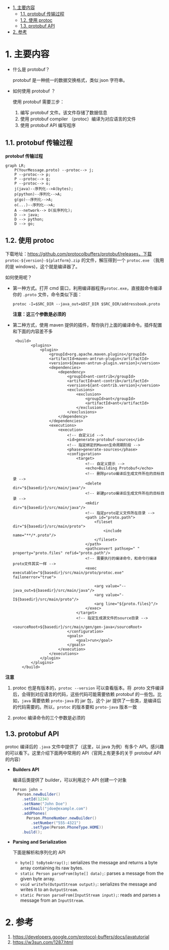 
<!-- TOC -->

- [1. 主要内容](#1-%E4%B8%BB%E8%A6%81%E5%86%85%E5%AE%B9)
    - [1.1. protobuf 传输过程](#11-protobuf-%E4%BC%A0%E8%BE%93%E8%BF%87%E7%A8%8B)
    - [1.2. 使用 protoc](#12-%E4%BD%BF%E7%94%A8-protoc)
    - [1.3. protobuf API](#13-protobuf-api)
- [2. 参考](#2-%E5%8F%82%E8%80%83)

<!-- /TOC -->

# 1. 主要内容

- 什么是 protobuf？

  protobuf 是一种统一的数据交换格式，类似 json 字符串。

- 如何使用 protobuf ？

  使用 protobuf 需要三步：

  1. 编写 protobuf 文件。该文件存储了数据信息
  2. 使用 protobuf compiler （protoc）编译为对应语言的文件
  3. 使用 protobuf API 编写程序



## 1.1. protobuf 传输过程



**protobuf 传输过程** 



```mermaid
graph LR;
	P(YourMessage.proto) --protoc--> j;
	P --protoc--> p;
	P --protoc--> g;
	P --protoc--> o;
    j(java)--序列化-->A(bytes);
    p(python)--序列化-->A;
    g(go)--序列化-->A;
    o(...)--序列化-->A;
    A --network--> D(反序列化);
    D --> java;
    D --> python;
    D --> go;
```





## 1.2. 使用 protoc

下载地址：https://github.com/protocolbuffers/protobuf/releases，下载 `protoc-${version}-${platform}.zip` 的文件，解压得到一个 `protoc.exe` （我用的是 windows)，这个就是编译器了。

如何使用呢？

- 第一种方式。打开 cmd 窗口，利用编译器程序`protoc.exe`，直接敲命令编译你的 `.proto` 文件，命令类似下面：

  ```
  protoc -I=$SRC_DIR --java_out=$DST_DIR $SRC_DIR/addressbook.proto
  ```

  **注意：这三个参数是必须的**

- 第二种方式，使用 maven 提供的插件，帮你执行上面的编译命令。插件配置和下面的内容差不多

  ```
   <build>
          <plugins>
              <plugin>
                  <groupId>org.apache.maven.plugins</groupId>
                  <artifactId>maven-antrun-plugin</artifactId>
                  <version>${maven-antrun-plugin.version}</version>
                  <dependencies>
                      <dependency>
                          <groupId>ant-contrib</groupId>
                          <artifactId>ant-contrib</artifactId>
                          <version>${ant-contrib.version}</version>
                          <exclusions>
                              <exclusion>
                                  <groupId>ant</groupId>
                                  <artifactId>ant</artifactId>
                              </exclusion>
                          </exclusions>
                      </dependency>
                  </dependencies>
                  <executions>
                      <execution>
                          <!-- 自定义id -->
                          <id>generate-protobuf-sources</id>
                          <!-- 指定绑定的Maven生命周期阶段 -->
                          <phase>generate-sources</phase>
                          <configuration>
                              <target>
                                  <!-- 自定义提示 -->
                                  <echo>Building Protobuf</echo>
                                  <!-- 删除proto编译后生成文件所在的目标目录 -->
                                  <delete dir="${basedir}/src/main/java"/>
                                  <!-- 新建proto编译后生成文件所在的目标目录 -->
                                  <mkdir dir="${basedir}/src/main/java"/>
                                  <!-- 指定proto定义文件所在目录 -->
                                  <path id="proto.path">
                                      <fileset dir="${basedir}/src/main/proto">
                                          <include name="**/*.proto"/>
                                      </fileset>
                                  </path>
                                  <pathconvert pathsep=" " property="proto.files" refid="proto.path"/>
                                  <!-- 需要执行的编译命令，和命令行编译proto文件其实一样 -->
                                  <exec executable="${basedir}/src/main/proto/protoc.exe" failonerror="true">

                                      <arg value="--java_out=${basedir}/src/main/java"/>
                                      <arg value="-I${basedir}/src/main/proto"/>
                                      <arg line="${proto.files}"/>
                                  </exec>
                              </target>
                              <!-- 指定生成源文件的source目录 -->
                              <sourceRoot>${basedir}/src/main/gen/gen-java</sourceRoot>
                          </configuration>
                          <goals>
                              <goal>run</goal>
                          </goals>
                      </execution>
                  </executions>
              </plugin>
          </plugins>
      </build>
  ```



**注意**

1. protoc 也是有版本的，`protoc --version` 可以查看版本。将 .proto 文件编译后，会得到对应语言的代码，这些代码可能需要依赖 protobuf 的一些包。比如，`java` 需要依赖 `proto-java` 的 jar 包，这个 jar 提供了一些类，是编译后的代码需要的。所以，`protoc` 的版本要和 `proto-java` 版本一致

2. protoc 编译命令的三个参数是必须的

   



## 1.3. protobuf API



protoc 编译后的 `.java` 文件中提供了（这里，以 java 为例）有多个 API。感兴趣的可以看下。这里介绍下面两中常用的 API（官网上有更多的关于 protobuf API 的内容）

- **Builders API**

  编译后类提供了 builder，可以利用这个 API 创建一个对象

  ```java
  Person john =
    Person.newBuilder()
      .setId(1234)
      .setName("John Doe")
      .setEmail("jdoe@example.com")
      .addPhones(
        Person.PhoneNumber.newBuilder()
          .setNumber("555-4321")
          .setType(Person.PhoneType.HOME))
      .build();
  ```

  

- **Parsing and Serialization**

  下面是解析和序列化的 API

  - `byte[] toByteArray();`: serializes the message and returns a byte array containing its raw bytes.
  - `static Person parseFrom(byte[] data);`: parses a message from the given byte array.
  - `void writeTo(OutputStream output);`: serializes the message and writes it to an `OutputStream`.
  - `static Person parseFrom(InputStream input);`: reads and parses a message from an `InputStream`.



# 2. 参考



1. https://developers.google.com/protocol-buffers/docs/javatutorial
2. https://w3sun.com/1287.html

